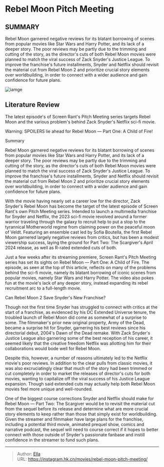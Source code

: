 # Rebel Moon Pitch Meeting


## SUMMARY 



  Rebel Moon garnered negative reviews for its blatant borrowing of scenes from popular movies like Star Wars and Harry Potter, and its lack of a deeper story.   The poor reviews may be partly due to the trimming and cutting of the story, as the director&#39;s cuts of both Rebel Moon movies were planned to match the viral success of Zack Snyder&#39;s Justice League.   To improve the franchise&#39;s future installments, Snyder and Netflix should revisit the material cut from Rebel Moon 2 and prioritize crucial story elements over worldbuilding, in order to connect with a wider audience and gain confidence for future plans.  

![iamge]()

## Literature Review

The latest episode&#39;s of Screen Rant&#39;s Pitch Meeting series targets Rebel Moon and the various problem&#39;s behind Zack Snyder&#39;s Netflix sci-fi movie.

Warning: SPOILERS lie ahead for Rebel Moon — Part One: A Child of Fire!



Summary

  Rebel Moon garnered negative reviews for its blatant borrowing of scenes from popular movies like Star Wars and Harry Potter, and its lack of a deeper story.   The poor reviews may be partly due to the trimming and cutting of the story, as the director&#39;s cuts of both Rebel Moon movies were planned to match the viral success of Zack Snyder&#39;s Justice League.   To improve the franchise&#39;s future installments, Snyder and Netflix should revisit the material cut from Rebel Moon 2 and prioritize crucial story elements over worldbuilding, in order to connect with a wider audience and gain confidence for future plans.  







With the movie having nearly set a career low for the director, Zack Snyder&#39;s Rebel Moon has become the target of the latest episode of Screen Rant&#39;s own Pitch Meeting series. Intended to launch a multimedia franchise for Snyder and Netflix, the 2023 sci-fi movie revolved around a former warrior traveling through the galaxy to recruit help to put a stop to the tyrannical Motherworld regime from claiming power on the peaceful moon of Veldt. Featuring an ensemble cast led by Sofia Boutella, the first Rebel Moon garnered largely negative reviews from critics, but has been a modest viewership success, laying the ground for Part Two: The Scargiver&#39;s April 2024 release, as well as R-rated extended cuts of both.

Just a few weeks after its streaming premiere, Screen Rant&#39;s Pitch Meeting series has set its sights on Rebel Moon — Part One: A Child of Fire. The episode, as seen at the top of this article, reflects on many of the problems behind the sci-fi movie, namely its blatant borrowing of iconic scenes from popular movies, namely Star Wars and Harry Potter. The video also pokes fun at the movie&#39;s lack of any deeper story, instead expanding its rebel recruitment arc to a full-length movie.





 Can Rebel Moon 2 Save Snyder&#39;s New Franchise? 
         

Though not the first time Snyder has struggled to connect with critics at the start of a franchise, as evidenced by his DC Extended Universe tenure, the troubled launch of Rebel Moon did come as somewhat of a surprise to some. The filmmaker&#39;s prior new original property, Army of the Dead, became a surprise hit for Snyder, garnering his best reviews since his directorial debut, 2004&#39;s Dawn of the Dead remake. With Zack Snyder&#39;s Justice League also garnering some of the best reception of his career, it seemed likely that the creative freedom Netflix was allotting him for their collaborations would bode well for Rebel Moon.

Despite this, however, a number of reasons ultimately led to the Netflix movie&#39;s poor reviews. In addition to the clear pulls from classic movies, it was also excruciatingly clear that much of the story had been trimmed or cut completely in order to market the releases of director&#39;s cuts for both movies, wanting to capitalize off the viral success of his Justice League expansion. Though said extended cuts may actually help both Rebel Moon movies feel more unique and well-rounded.




One of the biggest course corrections Snyder and Netflix should make for Rebel Moon — Part Two: The Scargiver would be to revisit the material cut from the sequel before its release and determine what are more crucial story elements to keep rather than those that simply exist for worldbuilding. Given the streamer and filmmaker have large plans for the franchise, including a potential third movie, animated prequel show, comics and narrative podcast, the sequel will need to course correct if it hopes to better connect with those outside of Snyder&#39;s passionate fanbase and instill confidence in the streamer to fund such plans.



---

> Author: [Ella](https://instagram.hk.cn/)  
> URL: https://instagram.hk.cn/movies/rebel-moon-pitch-meeting/  

